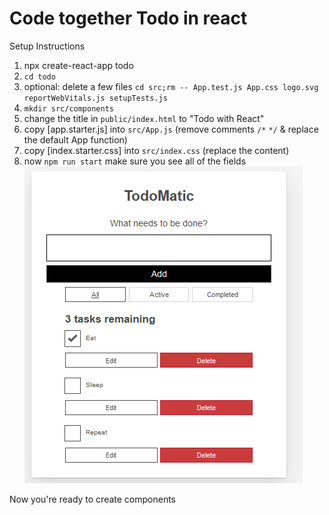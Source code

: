 # Code together Todo in react

Setup Instructions 

1. npx create-react-app todo
2. `cd todo`
2. optional: delete a few files `cd src;rm -- App.test.js App.css logo.svg reportWebVitals.js setupTests.js`
3. `mkdir src/components`
3. change the title in `public/index.html` to "Todo with React"
3. copy [app.starter.js]  into  `src/App.js`  (remove comments `/*` `*/` & replace the default App function)
4. copy [index.starter.css]  into  `src/index.css`  (replace the content)
5. now `npm run start`  make sure you see all of the fields<br> ![Todo screenshot](todo.png)

Now you're ready to create components 